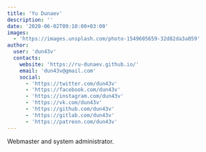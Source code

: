 ```yaml
---
title: 'Yu Dunaev'
description: ''
date: '2020-06-02T09:10:00+03:00'
images:
  - 'https://images.unsplash.com/photo-1549605659-32d82da3a059'
author:
  user: 'dun43v'
  contacts:
    website: 'https://ru-dunaev.github.io/'
    email: 'dun43v@gmail.com'
    social:
      - 'https://twitter.com/dun43v'
      - 'https://facebook.com/dun43v'
      - 'https://instagram.com/dun43v'
      - 'https://vk.com/dun43v'
      - 'https://github.com/dun43v'
      - 'https://gitlab.com/dun43v'
      - 'https://patreon.com/dun43v'
---
```


Webmaster and system administrator.